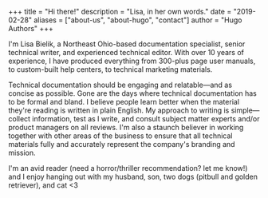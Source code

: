 +++
title = "Hi there!"
description = "Lisa, in her own words."
date = "2019-02-28"
aliases = ["about-us", "about-hugo", "contact"]
author = "Hugo Authors"
+++

I'm Lisa Bielik, a Northeast Ohio-based documentation specialist, senior technical writer, and experienced technical editor. With over 10 years of experience, I have produced everything from 300-plus page user manuals, to custom-built help centers, to technical marketing materials.

Technical documentation should be engaging and relatable—and as concise as possible. Gone are the days where technical documentation has to be formal and bland. I believe people learn better when the material they're reading is written in plain English. My approach to writing is simple—collect information, test as I write, and consult subject matter experts and/or product managers on all reviews. I'm also a staunch believer in working together with other areas of the business to ensure that all technical materials fully and accurately represent the company's branding and mission.

I'm an avid reader (need a horror/thriller recommendation? let me know!) and I enjoy hanging out with my husband, son, two dogs (pitbull and golden retriever), and cat <3

